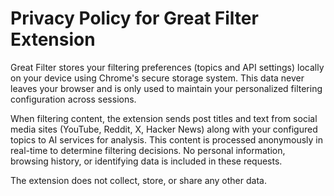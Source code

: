 # Privacy Policy for Great Filter Extension

Great Filter stores your filtering preferences (topics and API settings) locally on your device using Chrome's secure storage system. This data never leaves your browser and is only used to maintain your personalized filtering configuration across sessions.

When filtering content, the extension sends post titles and text from social media sites (YouTube, Reddit, X, Hacker News) along with your configured topics to AI services for analysis. This content is processed anonymously in real-time to determine filtering decisions. No personal information, browsing history, or identifying data is included in these requests.

The extension does not collect, store, or share any other data.
